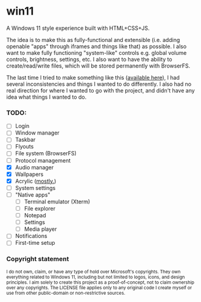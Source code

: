 # win11

A Windows 11 style experience built with HTML+CSS+JS.

The idea is to make this as fully-functional and extensible (i.e. adding openable "apps" through iframes and things like that) as possible. I also want to make fully functioning "system-like" controls e.g. global volume controls, brightness, settings, etc. I also want to have the ability to create/read/write files, which will be stored permanently with BrowserFS.

The last time I tried to make something like this ([available here](https://github.com/arynthernium/winUI)), I had several inconsistencies and things I wanted to do differently. I also had no real direction for where I wanted to go with the project, and didn't have any idea what things I wanted to do.

### TODO:
- [ ] Login
- [ ] Window manager
- [ ] Taskbar
- [ ] Flyouts
- [ ] File system (BrowserFS)
- [ ] Protocol management
- [x] Audio manager
- [x] Wallpapers
- [x] Acrylic ([mostly.](https://docs.microsoft.com/en-us/windows/apps/design/style/acrylic))
- [ ] System settings
- [ ] "Native apps"
	- [ ] Terminal emulator (Xterm)
	- [ ] File explorer
	- [ ] Notepad
	- [ ] Settings
	- [ ] Media player
- [ ] Notifications
- [ ] First-time setup

### Copyright statement
<sup>
I do not own, claim, or have any type of hold over Microsoft's copyrights. They own everything related to Windows 11, including but not limited to logos, icons, and design principles. I aim solely to create this project as a proof-of-concept, not to claim ownership over any copyrights. The LICENSE file applies only to any original code I create myself or use from other public-domain or non-restrictive sources.
</sup>